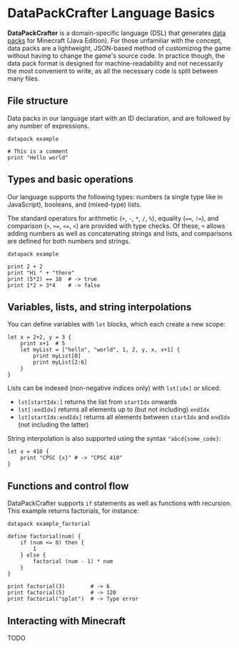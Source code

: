 # DataPackCrafter Language Basics

**DataPackCrafter** is a domain-specific language (DSL) that generates [data packs](https://minecraft.fandom.com/wiki/Data_pack) for Minecraft (Java Edition). For those unfamiliar with the concept, data packs are a lightweight, JSON-based method of customizing the game without having to change the game's source code. In practice though, the data pack format is designed for machine-readability and not necessarily the most convenient to write, as all the necessary code is split between many files.

## File structure

Data packs in our language start with an ID declaration, and are followed by any number of expressions.

```
datapack example

# This is a comment
print "Hello world"
```

## Types and basic operations

Our language supports the following types: numbers (a single type like in JavaScript), booleans, and (mixed-type) lists.

The standard operators for arithmetic (`+`, `-`, `*`, `/`, `%`), equality (`==`, `!=`), and comparison (`>`, `>=`, `<=`, `<`) are provided with type checks. Of these, `+` allows adding numbers as well as concatenating strings and lists, and comparisons are defined for both numbers and strings.

```
datapack example

print 2 + 2
print "Hi " + "there"
print (5*2) == 10  # -> true
print 1*2 > 3*4    # -> false
```

## Variables, lists, and string interpolations

You can define variables with `let` blocks, which each create a new scope:

```
let x = 2+2, y = 3 {
    print x+1  # 5
    let myList = ["hello", "world", 1, 2, y, x, x+1] {
        print myList[0]
        print myList[2:6]
    }
}
```

Lists can be indexed (non-negative indices only) with `lst[idx]` or sliced:

- `lst[startIdx:]` returns the list from `startIdx` onwards
- `lst[:endIdx]` returns all elements up to (but not including) `endIdx`
- `lst[startIdx:endIdx]` returns all elements between `startIdx` and `endIdx` (not including the latter)

String interpolation is also supported using the syntax `"abcd{some_code}`:

```
let x = 410 {
    print "CPSC {x}" # -> "CPSC 410"
}
```

## Functions and control flow

DataPackCrafter supports `if` statements as well as functions with recursion. This example returns factorials, for instance:

```
datapack example_factorial

define factorial(num) {
    if (num <= 0) then {
        1
    } else {
        factorial (num - 1) * num
    }
}

print factorial(3)        # -> 6
print factorial(5)        # -> 120
print factorial("splat")  # -> Type error
```

## Interacting with Minecraft

TODO
